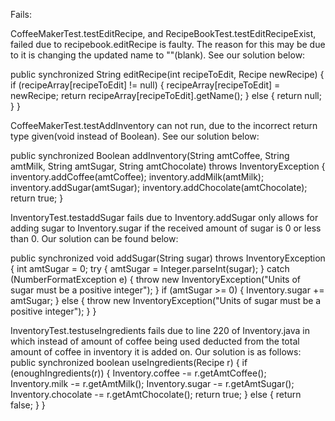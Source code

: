 Fails:

CoffeeMakerTest.testEditRecipe, and RecipeBookTest.testEditRecipeExist, failed due to recipebook.editRecipe is faulty. The reason for this may be due to it is changing the updated name to ""(blank). See our solution below:

public synchronized String editRecipe(int recipeToEdit, Recipe newRecipe) {
		if (recipeArray[recipeToEdit] != null) {
			recipeArray[recipeToEdit] = newRecipe;
			return recipeArray[recipeToEdit].getName();
		} else {
			return null;
		}
	}



CoffeeMakerTest.testAddInventory can not run, due to the incorrect return type given(void instead of Boolean). See our solution below:

public synchronized Boolean addInventory(String amtCoffee, String amtMilk, String amtSugar, String amtChocolate) throws InventoryException {
	    inventory.addCoffee(amtCoffee);
	    inventory.addMilk(amtMilk);
	    inventory.addSugar(amtSugar);
	    inventory.addChocolate(amtChocolate);
        return true;
    }



InventoryTest.testaddSugar fails due to Inventory.addSugar only allows for adding sugar to Inventory.sugar if the received amount of sugar is 0 or less than 0. Our solution can be found below:

public synchronized void addSugar(String sugar) throws InventoryException {
    	int amtSugar = 0;
    	try {
    		amtSugar = Integer.parseInt(sugar);
    	} catch (NumberFormatException e) {
    		throw new InventoryException("Units of sugar must be a positive integer");
    	}
		if (amtSugar >= 0) {
			Inventory.sugar += amtSugar;
		} else {
			throw new InventoryException("Units of sugar must be a positive integer");
		}
    }
    
    
    
InventoryTest.testuseIngredients fails due to line 220 of Inventory.java in which instead of amount of coffee being used deducted from the total amount of   coffee in inventory
    it is added on. Our solution is as follows:
    public synchronized boolean useIngredients(Recipe r) {
    	if (enoughIngredients(r)) {
	    	Inventory.coffee -= r.getAmtCoffee();
	    	Inventory.milk -= r.getAmtMilk();
	    	Inventory.sugar -= r.getAmtSugar();
	    	Inventory.chocolate -= r.getAmtChocolate();
	    	return true;
    	} else {
    		return false;
    	}
    }
